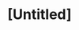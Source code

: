 ---
pid: ws50
title: "[Untitled]"
location_transcription: 
coordinates: "[-75.152324895588, 39.946858217961]"
zipcode: '19147'
gen_neighborhood: South Philadelphia
neighborhood: Queen Village,Bella Vista,Pennsport,Italian Market
outside_phl: 
age: '10'
age_range: 6-13
instagram: 
image_file_name: ws_50.jpg
proposal_transcription: A monument for a famous feminist
topic: Social Justice,Women
topic_summary: 0, 0
type: Other No Form
keywords_other: 
credit: Maisie
image_labels: 
twitter: 
facebook: 
permalink: "/monuments/ws50/"
layout: item-page
---